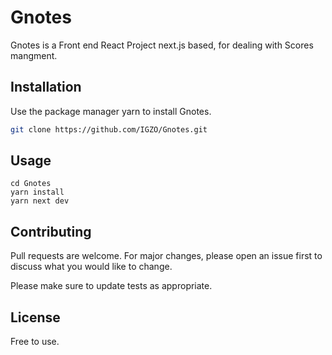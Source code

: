 # Gnotes
Gnotes is a Front end React Project next.js based, for dealing with Scores mangment.

## Installation

Use the package manager yarn to install Gnotes.

```bash
git clone https://github.com/IGZO/Gnotes.git
```

## Usage

```
cd Gnotes
yarn install
yarn next dev
```

## Contributing
Pull requests are welcome. For major changes, please open an issue first to discuss what you would like to change.

Please make sure to update tests as appropriate.

## License
Free to use.
